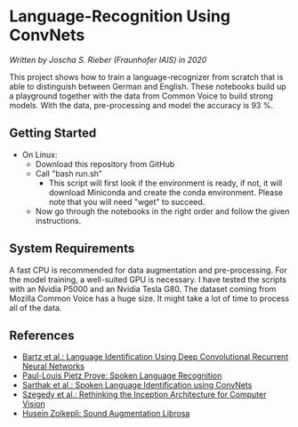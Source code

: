 # Language-Recognition Using ConvNets
_Written by Joscha S. Rieber (Fraunhofer IAIS) in 2020_

This project shows how to train a language-recognizer from scratch that is able to distinguish between German and English. These notebooks build up a playground together with the data from Common Voice to build strong models. With the data, pre-processing and model the accuracy is 93 %.

## Getting Started
* On Linux:
  * Download this repository from GitHub
  * Call "bash run.sh"
    * This script will first look if the environment is ready, if not, it will download Miniconda and create the conda environment. Please note that you will need "wget" to succeed.
  * Now go through the notebooks in the right order and follow the given instructions.

## System Requirements
A fast CPU is recommended for data augmentation and pre-processing. For the model training, a well-suited GPU is necessary. I have tested the scripts with an Nvidia P5000 and an Nvidia Tesla G80. The dataset coming from Mozilla Common Voice has a huge size. It might take a lot of time to process all of the data.

## References
 * [Bartz et al.: Language Identification Using Deep Convolutional Recurrent Neural Networks](https://www.springerprofessional.de/language-identification-using-deep-convolutional-recurrent-neura/15202392)
 * [Paul-Louis Pietz Prove: Spoken Language Recognition](https://github.com/pietz/language-recognition)
 * [Sarthak et al.: Spoken Language Identification using ConvNets](https://deeplearn.org/arxiv/97126/spoken-language-identification-using-convnets)
 * [Szegedy et al.: Rethinking the Inception Architecture for Computer Vision](https://www.cv-foundation.org/openaccess/content_cvpr_2016/papers/Szegedy_Rethinking_the_Inception_CVPR_2016_paper.pdf)
 * [Husein Zolkepli: Sound Augmentation Librosa](https://www.kaggle.com/huseinzol05/sound-augmentation-librosa)